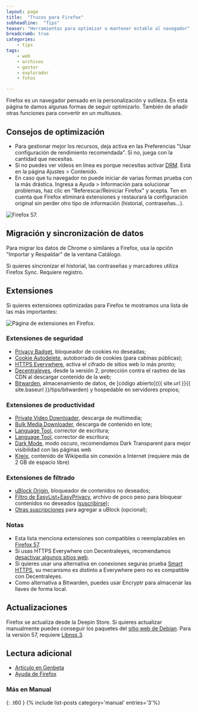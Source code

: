 ```yaml
---
layout: page
title:  "Trucos para Firefox"
subheadline:  "Tips"
teaser: "Herramientas para optimizar o mantener estable al navegador"
breadcrumb: true   
categories:
    - tips
tags:
    - web
    - archivos
    - gestor
    - explorador
    - fotos

---
```

Firefox es un navegador pensado en la personalización y sutileza. En esta página te damos algunas formas de seguir optimizarlo. También de añadir otras funciones para convertir en un multiusos.

## Consejos de optimización
* Para gestionar mejor los recursos, deja activa en las Preferencias "Usar configuración de rendimiento recomendada". Si no, juega con la cantidad que necesitas.
* Si no puedes ver vídeos en línea es porque necesitas activar [DRM](https://support.mozilla.org/es/kb/ver-contenido-drm-en-firefox). Está en la página Ajustes > Contenido.
* En caso que tu navegador no puede iniciar de varias formas prueba con la más drástica. Ingresa a Ayuda > Información para solucionar problemas, haz clic en "Referescar/Reiniciar Firefox" y acepta. Ten en cuenta que Firefox eliminará extensiones y restaurará la configuración original sin perder otro tipo de información (historial, contraseñas...).

<div class="row">
    <div class="medium-12 columns t30">
    <img src="{{ site.urlimg }}firefox57.png" alt="Firefox 57.">
    </div><!-- /.medium-4.columns -->
</div>

## Migración y sincronización de datos
Para migrar los datos de Chrome o similares a Firefox, usa la opción "Importar y Respaldar" de la ventana Catálogo.

Si quieres sincronizar el historial, las contraseñas y marcadores utiliza Firefox Sync. Requiere registro.

## Extensiones

Si quieres extensiones optimizadas para Firefox te mostramos una lista de las más importantes:

<div class="row">
    <div class="medium-12 columns t30">
    <img src="{{ site.urlimg }}firefoxaddons.png" alt="Página de extensiones en Firefox.">
    </div><!-- /.medium-4.columns -->
</div>

### Extensiones de seguridad
  - [Privacy Badget](https://addons.mozilla.org/es/firefox/addon/privacy-badger17/), bloqueador de cookies no deseadas;
  - [Cookie Autodelete](https://addons.mozilla.org/es/firefox/addon/cookie-autodelete/), autoborrado de cookies (para cabinas públicas);
  - [HTTPS Everywhere](https://www.eff.org/https-everywhere), activa el cifrado de sitios web lo más pronto;
  - [Decentraleyes](https://addons.mozilla.org/en-US/firefox/addon/decentraleyes/), desde la versión 2, protección contra el rastreo de las CDN al descargar contenido de la web;
  - [Bitwarden](https://addons.mozilla.org/es/firefox/addon/bitwarden-password-manager/), almacenamiento de datos, de [código abierto]({{ site.url }}{{ site.baseurl }}/tips/bitwarden) y hospedable en servidores propios;

### Extensiones de productividad
  - [Private Video Downloader](https://addons.mozilla.org/es/firefox/addon/private-video-downloader/), descarga de multimedia;
  - [Bulk Media Downloader](https://addons.mozilla.org/es/firefox/addon/bulk-media-downloader/), descarga de contenido en lote;
  - [Language Tool](https://addons.mozilla.org/es/firefox/addon/languagetool/), corrector de escritura;
  - [Language Tool](https://addons.mozilla.org/es/firefox/addon/languagetool/), corrector de escritura;
  - [Dark Mode](https://addons.mozilla.org/es/firefox/addon/dark-mode-webextension/?src=userprofile), modo oscuro, recomendamos Dark Transparent para mejor visibilidad con las páginas web
  - [Kiwix](https://addons.mozilla.org/es/firefox/addon/kiwix-offline/?src=search), contenido de Wikipedia sin conexión a Internet (requiere más de 2 GB de espacio libre)

### Extensiones de filtrado
  - [uBlock Origin](https://addons.mozilla.org/es/firefox/addon/ublock-origin/), bloqueador de contenidos no deseados;
  - [Filtro de EasyList+EasyPrivacy](https://easylist.to/), archivo de poco peso para bloquear contenidos no deseados (<a href="abp:subscribe?location=https%3A//easylist-downloads.adblockplus.org/easyprivacy%2Beasylist.txt&title=EasyPrivacy%2BEasyList">suscribirse</a>);
  - [Otras suscripciones](https://adblockplus.org/subscriptions) para agregar a uBlock (opcional);

### Notas
  * Esta lista menciona extensiones son compatibles o reemplazables en [Firefox 57](https://docs.google.com/spreadsheets/d/1TFcEXMcKrwoIAECIVyBU0GPoSmRqZ7A0VBvqeKYVSww/edit#gid=0).
  * Si usas HTTPS Everywhere con Decentraleyes, recomendamos [desactivar algunos sitios web](https://decentraleyes.org/configure-https-everywhere/).
  * Si quieres usar una alternativa en conexiones seguras prueba [Smart HTTPS](https://addons.mozilla.org/es/firefox/addon/smart-https-revived/), su mecanismo es distinto a Everywhere pero no es compatible con Decentraleyes.
  * Como alternativa a Bitwarden, puedes usar Encryptr para almacenar las llaves de forma local.

## Actualizaciones
Firefox se actualiza desde la Deepin Store. Si quieres actualizar manualmente puedes conseguir los paquetes del [sitio web de Debian](https://packages.debian.org/sid/firefox-l10n-es-es). Para la versión 57, requiere [Libnss 3](https://packages.debian.org/sid/amd64/libnss3/download).

## Lectura adicional
* [Artículo en Genbeta](https://www.genbeta.com/paso-a-paso/como-pasar-de-google-chrome-a-firefox-quantum-sin-morir-en-el-intento)
* [Ayuda de Firefox](https://support.mozilla.org/es/kb/ajustes-de-rendimiento-de-firefox)
### Más en Manual
{: .t60 }
{% include list-posts category='manual' entries='3'%}
